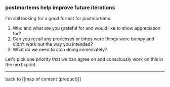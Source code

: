 ### postmortems help improve future iterations

I'm still looking for a good format for postmortems.

1. Who and what are you grateful for and would like to show appreciation for?
2. Can you recall any processes or times were things were bumpy and didn't work out the way you intended?
3. What do we need to stop doing immediately?

Let's pick one priority that we can agree on and consciously work on this in the next sprint. 

---

back to [[map of content (product)]]